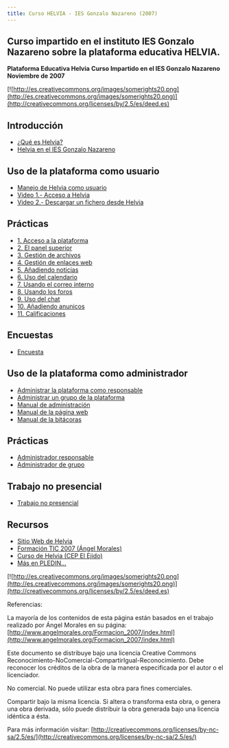 ```yaml
---
title: Curso HELVIA - IES Gonzalo Nazareno (2007)
---
```


## Curso impartido en el instituto IES Gonzalo Nazareno sobre la plataforma educativa HELVIA.


**Plataforma Educativa Helvia**
**Curso Impartido en el IES Gonzalo Nazareno**
**Noviembre de 2007**

[![http://es.creativecommons.org/images/somerights20.png](http://es.creativecommons.org/images/somerights20.png)](http://creativecommons.org/licenses/by/2.5/es/deed.es)


## Introducción 

* [¿Qué es Helvia?](http://www.juntadeandalucia.es/averroes/helvia/sitio/index.cgi?wid_seccion=1)
* [Helvia en el IES Gonzalo Nazareno](http://www.gonzalonazareno.org)

## Uso de la plataforma como usuario 

* [Manejo de Helvia como usuario](files/Helvia_usuario.pdf)
* [Video 1.- Acceso a Helvia](files/video1.avi)
* [Video 2.- Descargar un fichero desde Helvia](files/video2.avi)

## Prácticas 

* [1. Acceso a la plataforma](files/01_acceso_plataforma.pdf)
* [2. El panel superior](files/02_panel_superior.pdf)
* [3. Gestión de archivos](files/03_archivos.pdf)
* [4. Gestión de enlaces web](files/04_enlaces.pdf)
* [5. Añadiendo noticias](files/05_noticias.pdf)
* [6. Uso del calendario](files/06_calendario.pdf)
* [7. Usando el correo interno](files/07_correo.pdf)
* [8. Usando los foros](files/08_foros.pdf)
* [9. Uso del chat](files/09_chat.pdf)
* [10. Añadiendo anunicos](files/10_anuncios.pdf)
* [11. Calificaciones](files/11_calificaciones.pdf)

## Encuestas 

* [Encuesta](files/encuesta.odt)

## Uso de la plataforma como administrador 

* [Administrar la plataforma como responsable](files/Administrador_responsable.pdf)
* [Administrar un grupo de la plataforma](files/Administrador_grupo.pdf)
* [Manual de administración](files/manual_administracion_aula_Helvia.pdf)
* [Manual de la página web](files/Manual_web_helvia.pdf)
* [Manual de la bitácoras](files/Manual_BITACORA_helvia.pdf)

## Prácticas 

* [Administrador responsable](files/Practicas-_Administrador_responsable.pdf)
* [Administrador de grupo](files/Practicas-_Administrador_grupo.pdf)

## Trabajo no presencial 

* [Trabajo no presencial](files/trabajo_no_presencial.pdf)

## Recursos 

* [Sitio Web de Helvia](http://www.juntadeandalucia.es/averroes/helvia/sitio/index.cgi)
* [Formación TIC 2007 (Ángel Morales)](http://www.angelmorales.org/Formacion_2007/index.html)
* [Curso de Helvia (CEP El Ejido)](http://www.juntadeandalucia.es/averroes/cepdeelejido/moodle/course/view.php?id=24)
* [Más en PLEDIN...](http://www.josedomingo.org/web/course/view.php?id=27)

[![http://es.creativecommons.org/images/somerights20.png](http://es.creativecommons.org/images/somerights20.png)](http://creativecommons.org/licenses/by/2.5/es/deed.es)

Referencias:

La mayoría de los contenidos de esta página están basados en el trabajo realizado por Ángel Morales en su página: [http://www.angelmorales.org/Formacion_2007/index.html](http://www.angelmorales.org/Formacion_2007/index.html)

Este documento se distribuye bajo una licencia Creative Commons Reconocimiento-NoComercial-CompartirIgual-Reconocimiento. Debe reconocer los créditos de la obra de la manera especificada por el autor o el licenciador.

No comercial. No puede utilizar esta obra para fines comerciales.

Compartir bajo la misma licencia. Si altera o transforma esta obra, o genera una obra derivada, sólo puede distribuir la obra generada bajo una licencia idéntica a ésta.

Para más información visitar: [http://creativecommons.org/licenses/by-nc-sa/2.5/es/](http://creativecommons.org/licenses/by-nc-sa/2.5/es/)

